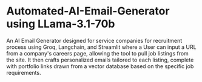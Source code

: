 # Automated-AI-Email-Generator using LLama-3.1-70b

An AI Email Generator designed for service companies for recruitment process using Groq, Langchain, and Streamlit where a User can input a URL from a company's careers page, allowing the tool to pull job listings from the site. It then crafts personalized emails tailored to each listing, complete with portfolio links drawn from a vector database based on the specific job requirements.
